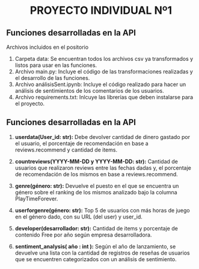 <h1 align="center">PROYECTO INDIVIDUAL Nº1</h1>

## Funciones desarrolladas en la API

Archivos incluidos en el positorio

1. Carpeta data: Se encuentran todos los archivos csv ya transformados y listos para usar en las funciones.
2. Archivo main.py: Incluye el código de las transformaciones realizadas y el desarrollo de las funciones.
3. Archivo análisisSent.ipynb: Incluye el código realizado para hacer un análisis de sentimientos de los comentarios de los usuarios.
4. Archivo requirements.txt: Inlcuye las librerías que deben instalarse para el proyecto.
   
## Funciones desarrolladas en la API

1. **userdata(User_id: str):** Debe devolver cantidad de dinero gastado por el usuario, el porcentaje de recomendación en base a reviews.recommend y cantidad de items.

2. **countreviews(YYYY-MM-DD y YYYY-MM-DD: str):** Cantidad de usuarios que realizaron reviews entre las fechas dadas y, el porcentaje de recomendación de los mismos en base a reviews.recommend.

3. **genre(género: str):** Devuelve el puesto en el que se encuentra un género sobre el ranking de los mismos analizado bajo la columna PlayTimeForever.

4. **userforgenre(género: str):** Top 5 de usuarios con más horas de juego en el género dado, con su URL (del user) y user_id.

5. **developer(desarrollador: str):** Cantidad de items y porcentaje de contenido Free por año según empresa desarrolladora.

6. **sentiment_analysis( año : int ):** Según el año de lanzamiento, se devuelve una lista con la cantidad de registros de reseñas de usuarios que se encuentren categorizados con un análisis de sentimiento.
